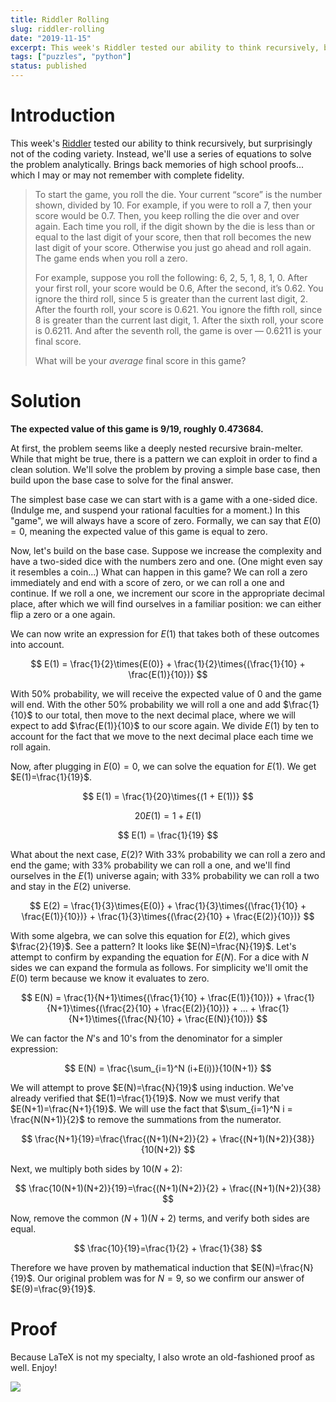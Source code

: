 ```yaml
---
title: Riddler Rolling
slug: riddler-rolling
date: "2019-11-15"
excerpt: This week's Riddler tested our ability to think recursively, but surprisingly not of the coding variety. Instead, we'll use a series of equations to solve the problem analytically. Brings back memories of high school proofs... which I may or may not remember with complete fidelity.
tags: ["puzzles", "python"]
status: published
---
```


# Introduction

This week's <a href="https://fivethirtyeight.com/features/how-low-can-you-roll/">Riddler</a> tested our ability to think recursively, but surprisingly not of the coding variety. Instead, we'll use a series of equations to solve the problem analytically. Brings back memories of high school proofs... which I may or may not remember with complete fidelity.

<blockquote>
To start the game, you roll the die. Your current “score” is the number shown, divided by 10. For example, if you were to roll a 7, then your score would be 0.7. Then, you keep rolling the die over and over again. Each time you roll, if the digit shown by the die is less than or equal to the last digit of your score, then that roll becomes the new last digit of your score. Otherwise you just go ahead and roll again. The game ends when you roll a zero.

For example, suppose you roll the following: 6, 2, 5, 1, 8, 1, 0. After your first roll, your score would be 0.6, After the second, it’s 0.62. You ignore the third roll, since 5 is greater than the current last digit, 2. After the fourth roll, your score is 0.621. You ignore the fifth roll, since 8 is greater than the current last digit, 1. After the sixth roll, your score is 0.6211. And after the seventh roll, the game is over — 0.6211 is your final score.

What will be your _average_ final score in this game?

</blockquote>

# Solution

**The expected value of this game is 9/19, roughly 0.473684.**

At first, the problem seems like a deeply nested recursive brain-melter. While that might be true, there is a pattern we can exploit in order to find a clean solution. We'll solve the problem by proving a simple base case, then build upon the base case to solve for the final answer.

The simplest base case we can start with is a game with a one-sided dice. (Indulge me, and suspend your rational faculties for a moment.) In this "game", we will always have a score of zero. Formally, we can say that $E(0)=0$, meaning the expected value of this game is equal to zero.

Now, let's build on the base case. Suppose we increase the complexity and have a two-sided dice with the numbers zero and one. (One might even say it resembles a coin...) What can happen in this game? We can roll a zero immediately and end with a score of zero, or we can roll a one and continue. If we roll a one, we increment our score in the appropriate decimal place, after which we will find ourselves in a familiar position: we can either flip a zero or a one again.

We can now write an expression for $E(1)$ that takes both of these outcomes into account.

$$
E(1) = \frac{1}{2}\times{E(0)} + \frac{1}{2}\times{(\frac{1}{10} + \frac{E(1)}{10})}
$$

With 50% probability, we will receive the expected value of 0 and the game will end. With the other 50% probability we will roll a one and add $\frac{1}{10}$ to our total, then move to the next decimal place, where we will expect to add $\frac{E(1)}{10}$ to our score again. We divide $E(1)$ by ten to account for the fact that we move to the next decimal place each time we roll again.

Now, after plugging in $E(0)=0$, we can solve the equation for $E(1)$. We get $E(1)=\frac{1}{19}$.

$$
E(1) = \frac{1}{20}\times{(1 + E(1))}
$$

$$
20E(1) = 1 + E(1)
$$

$$
E(1) = \frac{1}{19}
$$

What about the next case, $E(2)$? With 33% probability we can roll a zero and end the game; with 33% probability we can roll a one, and we'll find ourselves in the $E(1)$ universe again; with 33% probability we can roll a two and stay in the $E(2)$ universe.

$$
E(2) = \frac{1}{3}\times{E(0)} + \frac{1}{3}\times{(\frac{1}{10} + \frac{E(1)}{10})} + \frac{1}{3}\times{(\frac{2}{10} + \frac{E(2)}{10})}
$$

With some algebra, we can solve this equation for $E(2)$, which gives $\frac{2}{19}$. See a pattern? It looks like $E(N)=\frac{N}{19}$. Let's attempt to confirm by expanding the equation for $E(N)$. For a dice with $N$ sides we can expand the formula as follows. For simplicity we'll omit the $E(0)$ term because we know it evaluates to zero.

$$
E(N) = \frac{1}{N+1}\times{(\frac{1}{10} + \frac{E(1)}{10})} + \frac{1}{N+1}\times{(\frac{2}{10} + \frac{E(2)}{10})} + ... + \frac{1}{N+1}\times{(\frac{N}{10} + \frac{E(N)}{10})}
$$

We can factor the $N$'s and 10's from the denominator for a simpler expression:

$$
E(N) = \frac{\sum_{i=1}^N (i+E(i))}{10(N+1)}
$$

We will attempt to prove $E(N)=\frac{N}{19}$ using induction. We've already verified that $E(1)=\frac{1}{19}$. Now we must verify that $E(N+1)=\frac{N+1}{19}$. We will use the fact that $\sum_{i=1}^N i = \frac{N(N+1)}{2}$ to remove the summations from the numerator.

$$
\frac{N+1}{19}=\frac{\frac{(N+1)(N+2)}{2} + \frac{(N+1)(N+2)}{38}}{10(N+2)}
$$

Next, we multiply both sides by $10(N+2)$:

$$
\frac{10(N+1)(N+2)}{19}=\frac{(N+1)(N+2)}{2} + \frac{(N+1)(N+2)}{38}
$$

Now, remove the common $(N+1)(N+2)$ terms, and verify both sides are equal.

$$
\frac{10}{19}=\frac{1}{2} + \frac{1}{38}
$$

Therefore we have proven by mathematical induction that $E(N)=\frac{N}{19}$. Our original problem was for $N=9$, so we confirm our answer of $E(9)=\frac{9}{19}$.

# Proof

Because LaTeX is not my specialty, I also wrote an old-fashioned proof as well. Enjoy!

<img src="/img/riddler-rolling.png">
